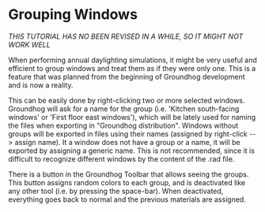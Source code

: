 # Grouping Windows

_THIS TUTORIAL HAS NO BEEN REVISED IN A WHILE, SO IT MIGHT NOT WORK WELL_

When performing annual daylighting simulations, it might be very useful and efficient to group windows and treat them as if they were only one. This is a feature that was planned from the beginning of Groundhog development and is now a reality.

This can be easily done by right-clicking two or more selected windows. Groundhog will ask for a name for the group \(i.e. 'Kitchen south-facing windows' or 'First floor east windows'\), which will be lately used for naming the files when exporting in "Groundhog distribution". Windows without groups will be exported in files using their names \(assigned by right-click --&gt; assign name\). It a window does not have a group or a name, it will be exported by assigning a generic name. This is not recommended, since it is difficult to recognize different windows by the content of the .rad file.

There is a button in the Groundhog Toolbar that allows seeing the groups. This button assigns random colors to each group, and is deactivated like any other tool \(i.e. by pressing the space-bar\). When deactivated, everything goes back to normal and the previous materials are assigned.

